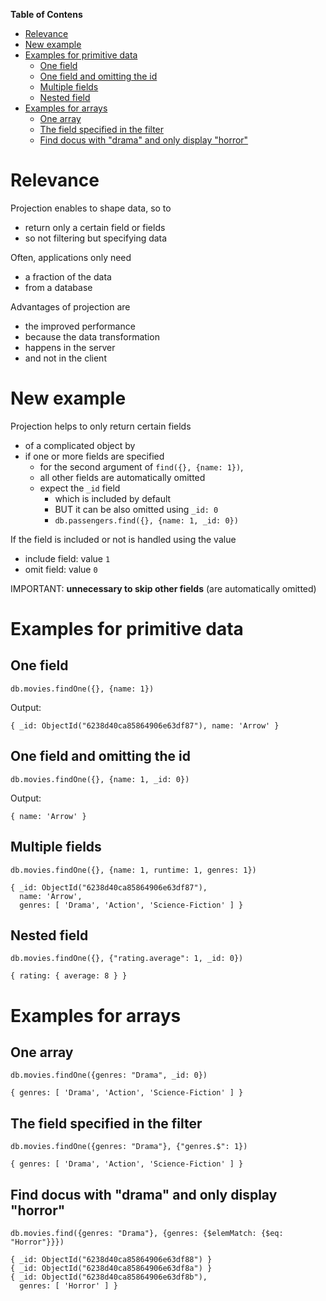 **Table of Contens**

- [Relevance](#relevance)
- [New example](#new-example)
- [Examples for primitive data](#examples-for-primitive-data)
  - [One field](#one-field)
  - [One field and omitting the id](#one-field-and-omitting-the-id)
  - [Multiple fields](#multiple-fields)
  - [Nested field](#nested-field)
- [Examples for arrays](#examples-for-arrays)
  - [One array](#one-array)
  - [The field specified in the filter](#the-field-specified-in-the-filter)
  - [Find docus with "drama" and only display "horror"](#find-docus-with-drama-and-only-display-horror)

# Relevance

Projection enables to shape data, so to

- return only a certain field or fields
- so not filtering but specifying data

Often, applications only need

- a fraction of the data
- from a database

Advantages of projection are

- the improved performance
- because the data transformation
- happens in the server
- and not in the client

# New example

Projection helps to only return certain fields

- of a complicated object by
- if one or more fields are specified
  - for the second argument of `find({}, {name: 1})`,
  - all other fields are automatically omitted
  - expect the `_id` field
    - which is included by default
    - BUT it can be also omitted using `_id: 0`
    - `db.passengers.find({}, {name: 1, _id: 0})`

If the field is included or not is handled using the value

- include field: value `1`
- omit field: value `0`

IMPORTANT: **unnecessary to skip other fields** (are automatically omitted)

# Examples for primitive data

## One field

`db.movies.findOne({}, {name: 1})`

Output:

```BSON
{ _id: ObjectId("6238d40ca85864906e63df87"), name: 'Arrow' }
```

## One field and omitting the id

`db.movies.findOne({}, {name: 1, _id: 0})`

Output:

```BSON
{ name: 'Arrow' }
```

## Multiple fields

`db.movies.findOne({}, {name: 1, runtime: 1, genres: 1})`

```BSON
{ _id: ObjectId("6238d40ca85864906e63df87"),
  name: 'Arrow',
  genres: [ 'Drama', 'Action', 'Science-Fiction' ] }
```

## Nested field

`db.movies.findOne({}, {"rating.average": 1, _id: 0})`

```BSON
{ rating: { average: 8 } }
```

# Examples for arrays

## One array

`db.movies.findOne({genres: "Drama", _id: 0})`

```BSON
{ genres: [ 'Drama', 'Action', 'Science-Fiction' ] }
```

## The field specified in the filter

`db.movies.findOne({genres: "Drama"}, {"genres.$": 1})`

```BSON
{ genres: [ 'Drama', 'Action', 'Science-Fiction' ] }
```

## Find docus with "drama" and only display "horror"

`db.movies.find({genres: "Drama"}, {genres: {$elemMatch: {$eq: "Horror"}}})`

```BSON
{ _id: ObjectId("6238d40ca85864906e63df88") }
{ _id: ObjectId("6238d40ca85864906e63df8a") }
{ _id: ObjectId("6238d40ca85864906e63df8b"),
  genres: [ 'Horror' ] }
```

